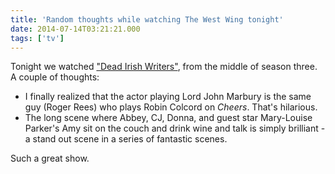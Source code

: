 ```yaml
---
title: 'Random thoughts while watching The West Wing tonight'
date: 2014-07-14T03:21:21.000
tags: ['tv']
---
```


Tonight we watched ["Dead Irish Writers"](http://www.westwingepguide.com/S3/Episodes/60_DIW.html), from the middle of season three. A couple of thoughts:

- I finally realized that the actor playing Lord John Marbury is the same guy (Roger Rees) who plays Robin Colcord on _Cheers_. That's hilarious.
- The long scene where Abbey, CJ, Donna, and guest star Mary-Louise Parker's Amy sit on the couch and drink wine and talk is simply brilliant - a stand out scene in a series of fantastic scenes.

Such a great show.
